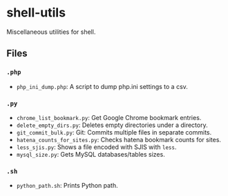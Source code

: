 # shell-utils

Miscellaneous utilities for shell.

## Files

### `.php`

- `php_ini_dump.php`: A script to dump php.ini settings to a csv.

### `.py`

- `chrome_list_bookmark.py`: Get Google Chrome bookmark entries.
- `delete_empty_dirs.py`: Deletes empty directories under a directory.
- `git_commit_bulk.py`: Git: Commits multiple files in separate commits.
- `hatena_counts_for_sites.py`: Checks hatena bookmark counts for sites.
- `less_sjis.py`: Shows a file encoded with SJIS with `less`.
- `mysql_size.py`: Gets MySQL databases/tables sizes.

### `.sh`

- `python_path.sh`: Prints Python path.
